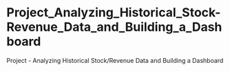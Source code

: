 # Project_Analyzing_Historical_Stock-Revenue_Data_and_Building_a_Dashboard
Project - Analyzing Historical Stock/Revenue Data and Building a Dashboard
